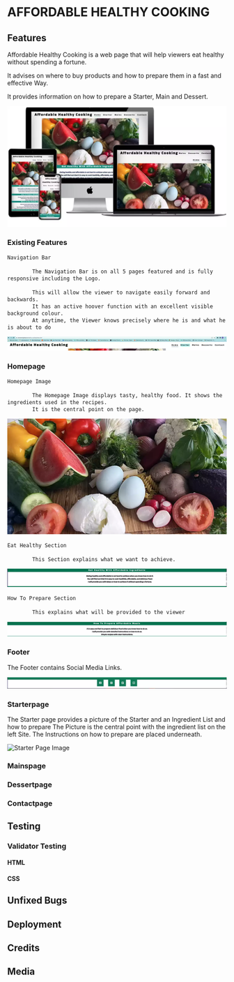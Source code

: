 # AFFORDABLE HEALTHY COOKING

## Features


Affordable Healthy Cooking is a web page that will help viewers
 eat healthy without spending a fortune. 
 
 It advises on where to buy products and how to prepare them in a fast and effective
 Way. 
 
 It provides information on how to prepare a Starter, Main and Dessert.



 ![Mock-up-Image](assets/img/mock-up-image.webp)

### Existing Features



    Navigation Bar

            The Navigation Bar is on all 5 pages featured and is fully responsive including the Logo.

            This will allow the viewer to navigate easily forward and backwards. 
            It has an active hoover function with an excellent visible background colour. 
            At anytime, the Viewer knows precisely where he is and what he is about to do



![Navigation Bar Image](assets/img/Nav-bar-image.webp)


### Homepage



    Homepage Image

            The Homepage Image displays tasty, healthy food. It shows the ingredients used in the recipes. 
            It is the central point on the page.

![Hero-Image](assets/img/hero-image2.webp)


    Eat Healthy Section

            This Section explains what we want to achieve. 

![Eat Healthy Goal Section](assets/img/eat-healthy.webp)


    How To Prepare Section

            This explains what will be provided to the viewer

![How To Prrepare Section](assets/img/how-to-prepare.webp)


### Footer

The Footer contains Social Media Links. 

![Social Media Links](assets/img/footer.webp)



            
### Starterpage

The Starter page provides a picture of the Starter and an Ingredient List and how to prepare
The Picture is the central point with the ingredient list on the left Site.
The Instructions on how to prepare are placed underneath.

![Starter Page Image]()



### Mainspage

### Dessertpage

### Contactpage

## Testing

### Validator Testing

#### HTML

#### CSS

## Unfixed Bugs

## Deployment


## Credits


## Media



